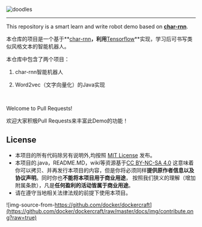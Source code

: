 
![doodles](https://www.google.com/logos/doodles/2016/teachers-day-2016-us-6296626244091904.2-hp2x.gif)

----

This repository is a smart learn and write robot demo based on **[char-rnn](https://github.com/karpathy/char-rnn)**.

本仓库的项目是一个基于**[char-rnn](https://github.com/karpathy/char-rnn)**，利用**[Tensorflow](https://www.tensorflow.org/)**实现，学习后可书写类似风格文本的智能机器人。



本仓库中包含了两个项目：

1. char-rnn智能机器人

2. Word2vec（文字向量化）的Java实现

   ​


Welcome to Pull Requests!

欢迎大家积极Pull Requests来丰富此Demo的功能！

## License
- 本项目的所有代码除另有说明外,均按照 [MIT License](https://github.com/racaljk/hosts/blob/master/LICENSE) 发布。
- 本项目的.java，README.MD，wiki等资源基于[CC BY-NC-SA 4.0](https://creativecommons.org/licenses/by-nc-sa/4.0/)
  这意味着你可以拷贝、并再发行本项目的内容，但是你将必须同样**提供原作者信息以及协议声明**。同时你也**不能将本项目用于商业用途**，
  按照我们狭义的理解（增加附属条款），凡是**任何盈利的活动皆属于商业用途**。
- 请在遵守当地相关法律法规的前提下使用本项目。

![img-source-from-https://github.com/docker/dockercraft](https://github.com/docker/dockercraft/raw/master/docs/img/contribute.png?raw=true)
